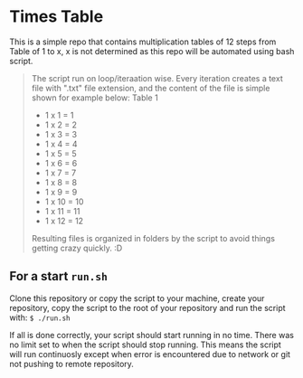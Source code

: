 # Times Table
This is a simple repo that contains multiplication tables of 12 steps 
from Table of 1 to x, x is not determined as this repo will be 
automated using bash script.

> The script run on loop/iteraation wise. Every iteration creates
> a text file with ".txt" file extension, and the content of the
> file is simple shown   for example below: Table 1
> * 1 x 1 = 1
> * 1 x 2 = 2
> * 1 x 3 = 3
> * 1 x 4 = 4
> * 1 x 5 = 5
> * 1 x 6 = 6
> * 1 x 7 = 7
> * 1 x 8 = 8
> * 1 x 9 = 9
> * 1 x 10 = 10
> * 1 x 11 = 11
> * 1 x 12 = 12
>
> Resulting files is organized in folders by the script to avoid
> things getting  crazy quickly. :D

## For a start ```run.sh```
Clone this repository or copy the script to your machine, create your
repository, copy the script to the root of your repository and run
the script with:
```$ ./run.sh```

If all  is done correctly, your script should start running in no
time. There was no limit set to when the script should stop running.
This means the script will run continuosly except when error is
encountered due to network or git not pushing to remote repository.
